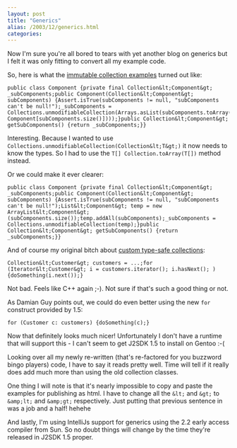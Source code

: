 ```yaml
---
layout: post
title: "Generics"
alias: /2003/12/generics.html
categories:
---
```

Now I'm sure you're all bored to tears with yet another blog on generics but I felt it was only fitting to convert all my example code.

So, here is what the [immutable collection examples](/blog/2003/12/29/immutable-collections) turned out like:

```
public class Component {private final Collection&lt;Component&gt; _subComponents;public Component(Collection&lt;Component&gt; subComponents) {Assert.isTrue(subComponents != null, "subComponents can't be null!");_subComponents = Collections.unmodifiableCollection(Arrays.asList(subComponents.toArray(new Component[subComponents.size()])));}public Collection&lt;Component&gt; getSubComponents() {return _subComponents;}}
```

Interesting. Because I wanted to use `Collections.unmodifiableCollection(Collection&lt;T&gt;)` it now needs to know the types. So I had to use the `T[] Collection.toArray(T[])` method instead.

Or we could make it ever clearer:

```
public class Component {private final Collection&lt;Component&gt; _subComponents;public Component(Collection&lt;Component&gt; subComponents) {Assert.isTrue(subComponents != null, "subComponents can't be null!");List&lt;Component&gt; temp = new ArrayList&lt;Component&gt;(subComponents.size());temp.addAll(subComponents);_subComponents = Collections.unmodifiableCollection(temp);}public Collection&lt;Component&gt; getSubComponents() {return _subComponents;}}
```

And of course my original bitch about [custom type-safe collections](/blog/2003/12/29/be-gone-ye-foul-smelling-custom-type):

```
Collection&lt;Customer&gt; customers = ...;for (Iterator&lt;Customer&gt; i = customers.iterator(); i.hasNext(); ) {doSomething(i.next());}
```

Not bad. Feels like C++ again ;-). Not sure if that's such a good thing or not.

As Damian Guy points out, we could do even better using the new `for` construct provided by 1.5:

```
for (Customer c: customers) {doSomething(c);}
```

Now that definitely looks much nicer! Unfortunately I don't have a runtime that will support this - I can't seem to get J2SDK 1.5 to install on Gentoo :-(

Looking over all my newly re-written (that's re-factored for you buzzword bingo players) code, I have to say it reads pretty well. Time will tell if it really does add much more than using the old collection classes.

One thing I will note is that it's nearly impossible to copy and paste the examples for publishing as html. I have to change all the `&lt;` and `&gt;` to `&amp;lt;` and `&amp;gt;` respectively. Just putting that previous sentence in was a job and a half! hehehe

And lastly, I'm using IntelliJs support for generics using the 2.2 early access compiler from Sun. So no doubt things will change by the time they're released in J2SDK 1.5 proper.
